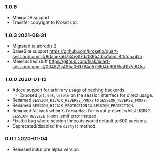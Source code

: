 ### 1.0.6

- MongoDB support
- Transfer copyright to Kroket Ltd.

### 1.0.3 2021-08-31

- Migrated to aioredis 2
- SameSite support https://github.com/kroketio/quart-session/commit/8daae3a6734e8f7da13954d5a1a5da8f5fc5a49a
- Memcached stuff https://github.com/filak/quart-session/commit/004871c495a069784e57e604b69f65af1b7e645a

### 1.0.0 2020-01-15

- Added support for arbitrary usage of caching backends.
    - Exposed `get`, `set`, `delete` on the session interface for direct usage.
- Renamed `SESSION_HIJACK_REVERSE_PROXY` to `SESSION_REVERSE_PROXY`.
- Renamed `SESSION_HIJACK_PROTECTION` to `SESSION_PROTECTION`.
- Removed fallback when `X-Forwarded-For` is not present whilst USING `SESSION_REVERSE_PROXY`, emit error instead.
- Fixed a bug where session timeouts would default to 600 seconds.
- Deprecated/disabled the `dirty()` method.

### 0.0.1 2020-01-04

- Released initial pre alpha version.
